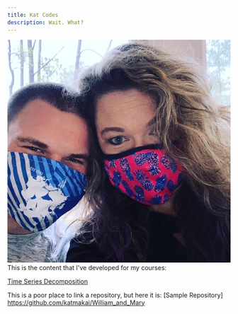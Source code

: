 ```yaml
---
title: Kat Codes
description: Wait. What?
---
```


![My Picture](/pictures/thomas_and_mom.jpg)
This is the content that I've developed for my courses:

[Time Series Decomposition](/timeseries/index.md)

This is a poor place to link a repository, but here it is:
[Sample Repository] https://github.com/katmakai/William_and_Mary
